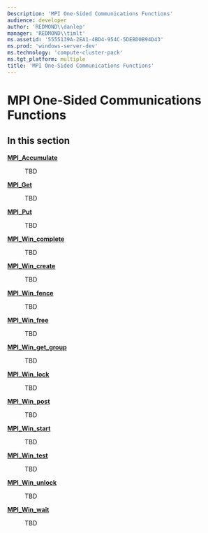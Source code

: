 ```yaml
---
Description: 'MPI One-Sided Communications Functions'
audience: developer
author: 'REDMOND\\danlep'
manager: 'REDMOND\\timlt'
ms.assetid: '5555139A-2EA1-4BD4-954C-5DEBD0B94D43'
ms.prod: 'windows-server-dev'
ms.technology: 'compute-cluster-pack'
ms.tgt_platform: multiple
title: 'MPI One-Sided Communications Functions'
---
```


# MPI One-Sided Communications Functions

## In this section

<dl> <dt>

[**MPI\_Accumulate**](mpi-accumulate.md)
</dt> <dd>

TBD

</dd> <dt>

[**MPI\_Get**](mpi-get.md)
</dt> <dd>

TBD

</dd> <dt>

[**MPI\_Put**](mpi-put.md)
</dt> <dd>

TBD

</dd> <dt>

[**MPI\_Win\_complete**](mpi-win-complete.md)
</dt> <dd>

TBD

</dd> <dt>

[**MPI\_Win\_create**](mpi-win-create.md)
</dt> <dd>

TBD

</dd> <dt>

[**MPI\_Win\_fence**](mpi-win-fence.md)
</dt> <dd>

TBD

</dd> <dt>

[**MPI\_Win\_free**](mpi-win-free.md)
</dt> <dd>

TBD

</dd> <dt>

[**MPI\_Win\_get\_group**](mpi-win-get-group.md)
</dt> <dd>

TBD

</dd> <dt>

[**MPI\_Win\_lock**](mpi-win-lock.md)
</dt> <dd>

TBD

</dd> <dt>

[**MPI\_Win\_post**](mpi-win-post.md)
</dt> <dd>

TBD

</dd> <dt>

[**MPI\_Win\_start**](mpi-win-start.md)
</dt> <dd>

TBD

</dd> <dt>

[**MPI\_Win\_test**](mpi-win-test.md)
</dt> <dd>

TBD

</dd> <dt>

[**MPI\_Win\_unlock**](mpi-win-unlock.md)
</dt> <dd>

TBD

</dd> <dt>

[**MPI\_Win\_wait**](mpi-win-wait.md)
</dt> <dd>

TBD

</dd> </dl>

 

 



